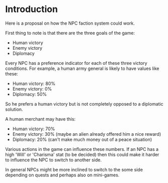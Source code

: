 # Introduction #

Here is a proposal on how the NPC faction system could work.

First thing to note is that there are the three goals of the game:
  * Human victory
  * Enemy victory
  * Diplomacy

Every NPC has a preference indicator for each of these three victory conditions. For example, a human army general is likely to have values like these:
  * Human victory: 80%
  * Enemy victory: 0%
  * Diplomacy: 50%

So he prefers a human victory but is not completely opposed to a diplomatic solution.

A human merchant may have this:
  * Human victory: 70%
  * Enemy victory: 30% (maybe an alien already offered him a nice reward)
  * Diplomacy: 20% (can't make much money out of a peace situation)

Various actions in the game can influence these numbers. If an NPC has a high 'Will' or 'Charisma' stat (to be decided) then this could make it harder to influence the NPC to switch to another side.

In general NPCs might be more inclined to switch to the some side depending on quests and perhaps also on mini-games.